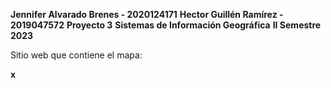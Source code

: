**Jennifer Alvarado Brenes - 2020124171**
**Hector Guillén Ramírez - 2019047572**
**Proyecto 3**
**Sistemas de Información Geográfica**
**II Semestre 2023**

Sitio web que contiene el mapa:

**x**



